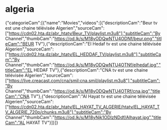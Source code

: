 # algeria
{"categorieCam":[{"name":"Movies","videos":[{"descriptionCam":"Beur tv est une chaine télévisée Algerien","sourceCam":["https://cdn02.hta.dz/abr_htatv/Beur_TV/playlist.m3u8"],"subtitleCam":"By Channel","thumbCam":"https://od.lk/s/M18yODQwNTU4ODNf/beur.png","titleCam":"BEUR TV"},{"descriptionCam":"El Hedaf tv est une chaine télévisée Algerien","sourceCam":["https://cdn02.hta.dz/abr_htatv/EL_HEDDAF_TV/playlist.m3u8"],"subtitleCam":"By Channel","thumbCam":"https://od.lk/s/M18yODQwNTU4OTNf/elhedaf.jpg","titleCam":"EL HEDAF TV"},{"descriptionCam":"CNA tv est une chaine télévisée Algerien","sourceCam":["https://live.creacast.com/cna/smil:cna.smil/playlist.m3u8"],"subtitleCam":"By Channel","thumbCam":"https://od.lk/s/M18yODQwNTU4OTRf/cna.jpg","titleCam":"CNA TV"},{"descriptionCam":"Al Hayat tv est une chaine télévisée Algerien","sourceCam":["https://cdn02.hta.dz/abr_htatv/EL_HAYAT_TV_ALGERIE/htatv/EL_HAYAT_TV_ALGERIE_720p/chunks.m3u8"],"subtitleCam":"By Channel","thumbCam":"https://od.lk/s/M18yNjk1ODIzNDdf/Alhayat.jpg","titleCam":"AL HAYAT TV"}]}]}
